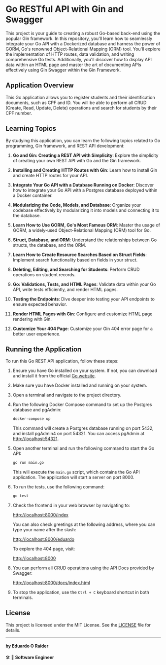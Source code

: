 # Go RESTful API with Gin and Swagger

This project is your guide to creating a robust Go-based back-end using the popular Gin framework. In this repository, you'll learn how to seamlessly integrate your Go API with a Dockerized database and harness the power of GORM, Go's renowned Object-Relational Mapping (ORM) tool. You'll explore the implementation of HTTP routes, data validation, and writing comprehensive Go tests. Additionally, you'll discover how to display API data within an HTML page and master the art of documenting APIs effectively using Gin Swagger within the Gin Framework.

## Application Overview

This Go application allows you to register students and their identification documents, such as CPF and ID. You will be able to perform all CRUD (Create, Read, Update, Delete) operations and search for students by their CPF number.

## Learning Topics

By studying this application, you can learn the following topics related to Go programming, Gin framework, and REST API development:

1. **Go and Gin: Creating a REST API with Simplicity**: Explore the simplicity of creating your own REST API with Go and the Gin framework.

2. **Installing and Creating HTTP Routes with Gin**: Learn how to install Gin and create HTTP routes for your API.

3. **Integrate Your Go API with a Database Running on Docker**: Discover how to integrate your Go API with a Postgres database deployed within a Docker container.

4. **Modularizing the Code, Models, and Database**: Organize your codebase effectively by modularizing it into models and connecting it to the database.

5. **Learn How to Use GORM, Go's Most Famous ORM**: Master the usage of GORM, a widely-used Object-Relational Mapping (ORM) tool for Go.

6. **Struct, Database, and ORM**: Understand the relationships between Go structs, the database, and the ORM.

7. **Learn How to Create Resource Searches Based on Struct Fields**: Implement search functionality based on fields in your struct.

8. **Deleting, Editing, and Searching for Students**: Perform CRUD operations on student records.

9. **Go: Validations, Tests, and HTML Pages**: Validate data within your Go API, write tests efficiently, and render HTML pages.

10. **Testing the Endpoints**: Dive deeper into testing your API endpoints to ensure expected behavior.

11. **Render HTML Pages with Gin**: Configure and customize HTML page rendering with Gin.

12. **Customize Your 404 Page**: Customize your Gin 404 error page for a better user experience.

## Running the Application

To run this Go REST API application, follow these steps:

1. Ensure you have Go installed on your system. If not, you can download and install it from the official [Go website](https://golang.org/dl/).

2. Make sure you have Docker installed and running on your system.

3. Open a terminal and navigate to the project directory.

4. Run the following Docker Compose command to set up the Postgres database and pgAdmin:

   ```bash
   docker-compose up
   ```

   This command will create a Postgres database running on port 5432, and install pgAdmin4 on port 54321. You can access pgAdmin at [http://localhost:54321](http://localhost:54321).

5. Open another terminal and run the following command to start the Go API:

   ```bash
   go run main.go
   ```

   This will execute the `main.go` script, which contains the Go API application. The application will start a server on port 8000.

6. To run the tests, use the following command:

   ```bash
   go test
   ```

7. Check the frontend in your web browser by navigating to:

   [http://localhost:8000/index](http://localhost:8000/index)

   You can also check greetings at the following address, where you can type your name after the slash:

   [http://localhost:8000/eduardo](http://localhost:8000/eduardo)

   To explore the 404 page, visit:

   [http://localhost:8000](http://localhost:8000)

8. You can perform all CRUD operations using the API Docs provided by Swagger:

   [http://localhost:8000/docs/index.html](http://localhost:8000/docs/index.html)

9. To stop the application, use the `Ctrl + C` keyboard shortcut in both terminals.

## License

This project is licensed under the MIT License. See the [LICENSE](LICENSE.txt) file for details.

---

#### by Eduardo O Raider
🛠 🥋 **Software Engineer**